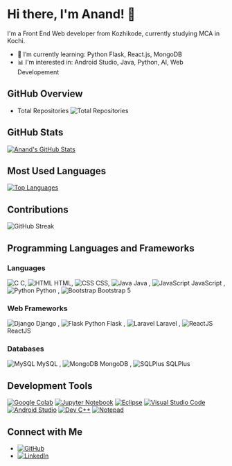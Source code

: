 # Hi there, I'm Anand! 👋

I'm a Front End Web developer from Kozhikode, currently studying MCA in Kochi.

- 🌱 I’m currently learning: Python Flask, React.js, MongoDB
- 📊 I'm interested in: Android Studio, Java, Python, AI, Web Developement

## GitHub Overview

- Total Repositories
  ![Total Repositories](https://img.shields.io/badge/Total-58-brightgreen?style=flat-square)

## GitHub Stats

[![Anand's GitHub Stats](https://github-readme-stats.vercel.app/api?username=AnandC7github&show_icons=true&count_private=true&hide=contribs,issues&theme=radical)](https://github.com/AnandC7github)


## Most Used Languages

[![Top Languages](https://github-readme-stats.vercel.app/api/top-langs/?username=AnandC7github&layout=compact&theme=radical)](https://github.com/AnandC7github)


## Contributions

![GitHub Streak](https://github-readme-streak-stats.herokuapp.com/?user=AnandC7github&)


## Programming Languages and Frameworks

### Languages
 ![C](https://img.icons8.com/color/48/000000/c-programming.png)  C,  ![HTML](https://img.icons8.com/color/48/000000/html-5.png)  HTML,  ![CSS](https://img.icons8.com/color/48/000000/css3.png)  CSS,  ![Java](https://img.icons8.com/color/48/000000/java-coffee-cup-logo.png) Java , ![JavaScript](https://img.icons8.com/color/48/000000/javascript.png) JavaScript , ![Python](https://img.icons8.com/color/48/000000/python.png) Python , ![Bootstrap](https://img.icons8.com/color/48/000000/bootstrap.png) Bootstrap 5

### Web Frameworks
 ![Django](https://img.icons8.com/ios-filled/50/000000/django.png) Django ,  ![Flask](https://img.icons8.com/ios-filled/50/000000/flask.png) Python Flask , ![Laravel](https://img.icons8.com/ios-filled/50/000000/laravel.png) Laravel , ![ReactJS](https://img.icons8.com/ios-filled/50/000000/react-native.png) ReactJS

### Databases
 ![MySQL](https://img.icons8.com/ios-filled/50/000000/mysql-logo.png) MySQL ,  ![MongoDB](https://img.icons8.com/color/48/000000/mongodb.png) MongoDB ,  ![SQLPlus](https://img.icons8.com/windows/32/000000/sql.png) SQLPlus


## Development Tools

[![Google Colab](https://img.shields.io/badge/Google_Colab-orange?logo=google-colab&style=flat-square)](https://colab.research.google.com/)
[![Jupyter Notebook](https://img.shields.io/badge/Jupyter_Notebook-blue?logo=jupyter&style=flat-square)](https://jupyter.org/)
[![Eclipse](https://img.shields.io/badge/Eclipse-yellow?logo=eclipse&style=flat-square)](https://www.eclipse.org/)
[![Visual Studio Code](https://img.shields.io/badge/VS_Code-blue?logo=visual-studio-code&style=flat-square)](https://code.visualstudio.com/)
[![Android Studio](https://img.shields.io/badge/Android_Studio-green?logo=android&style=flat-square)](https://developer.android.com/studio)
[![Dev C++](https://img.shields.io/badge/Dev_C++-purple?style=flat-square)](https://sourceforge.net/projects/orwelldevcpp/)
[![Notepad](https://img.shields.io/badge/Notepad-lightgrey?logo=notepad&style=flat-square)](https://notepad-plus-plus.org/)


## Connect with Me

- [![GitHub](https://img.shields.io/badge/GitHub-AnandC7github-black?logo=github&style=flat-square)](https://github.com/AnandC7github)
- [![LinkedIn](https://img.shields.io/badge/LinkedIn-Anand-blue?logo=linkedin&style=flat-square)](https://www.linkedin.com/in/anand-c-6708b1260/)


